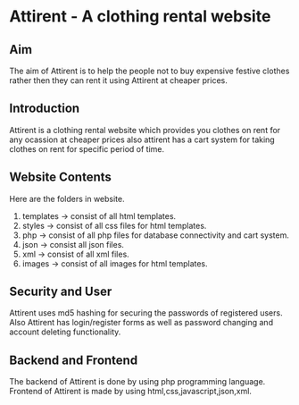 # Attirent - A clothing rental website


## Aim

The aim of Attirent is to help the people not to buy expensive festive clothes rather then they can rent it using Attirent at cheaper prices.

## Introduction 

Attirent is a clothing rental website which provides you clothes on rent for any ocassion at cheaper prices also attirent has a cart system for taking clothes on rent for specific period of time.

## Website Contents

Here are the folders in website.

1. templates -> consist of all html templates.
2. styles -> consist of all css files for html templates.
3. php -> consist of all php files for database connectivity and cart system.
4. json -> consist all json files.
5. xml -> consist of all xml files.
6. images -> consist of all images for html templates.

## Security and User

Attirent uses md5 hashing for securing the passwords of registered users. Also Attirent has login/register forms as well as password changing and account deleting functionality.

## Backend and Frontend

The backend of Attirent is done by using php programming language. Frontend of Attirent is made by using html,css,javascript,json,xml.


